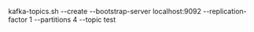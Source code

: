 kafka-topics.sh --create --bootstrap-server localhost:9092 --replication-factor 1 --partitions 4 --topic test
